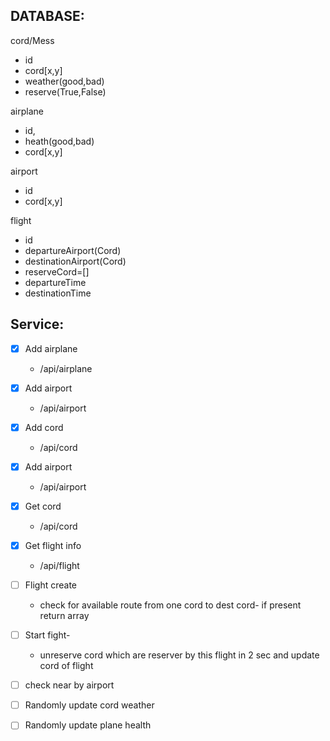 ## DATABASE:

cord/Mess

- id
- cord[x,y]
- weather(good,bad)
- reserve(True,False)

airplane

- id,
- heath(good,bad)
- cord[x,y]

airport

- id
- cord[x,y]

flight

- id
- departureAirport(Cord)
- destinationAirport(Cord)
- reserveCord=[]
- departureTime
- destinationTime

## Service:

- [x] Add airplane
  - /api/airplane
- [x] Add airport
  - /api/airport
- [x] Add cord
  - /api/cord
- [x] Add airport
  - /api/airport
- [x] Get cord
  - /api/cord
- [x] Get flight info
  - /api/flight
- [ ] Flight create
  - check for available route from one cord to dest cord- if present return array
- [ ] Start fight-

  - unreserve cord which are reserver by this flight in 2 sec and update cord of flight

- [ ] check near by airport

- [ ] Randomly update cord weather
- [ ] Randomly update plane health
